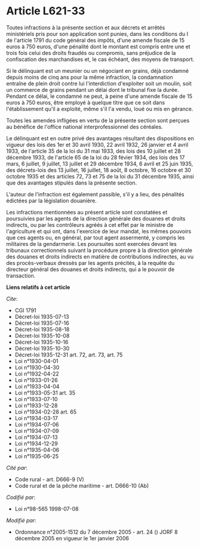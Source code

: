 # Article L621-33

Toutes infractions à la présente section et aux décrets et arrêtés ministériels pris pour son application sont punies, dans
les conditions du I de l'article 1791 du code général des impôts, d'une amende fiscale de 15 euros à 750 euros, d'une
pénalité dont le montant est compris entre une et trois fois celui des droits fraudés ou compromis, sans préjudice de la
confiscation des marchandises et, le cas échéant, des moyens de transport.

Si le délinquant est un meunier ou un négociant en grains, déjà condamné depuis moins de cinq ans pour la même infraction, la
condamnation entraîne de plein droit contre lui l'interdiction d'exploiter soit un moulin, soit un commerce de grains pendant
un délai dont le tribunal fixe la durée. Pendant ce délai, le condamné ne peut, à peine d'une amende fiscale de 15 euros à
750 euros, être employé à quelque titre que ce soit dans l'établissement qu'il a exploité, même s'il l'a vendu, loué ou mis
en gérance.

Toutes les amendes infligées en vertu de la présente section sont perçues au bénéfice de l'office national interprofessionnel
des céréales.

Le délinquant est en outre privé des avantages résultant des dispositions en vigueur des lois des 1er et 30 avril 1930, 22
avril 1932, 26 janvier et 4 avril 1933, de l'article 35 de la loi du 31 mai 1933, des lois des 10 juillet et 28 décembre
1933, de l'article 65 de la loi du 28 févier 1934, des lois des 17 mars, 6 juillet, 9 juillet, 13 juillet et 29 décembre
1934, 6 avril et 25 juin 1935, des décrets-lois des 13 juillet, 16 juillet, 18 août, 8 octobre, 16 octobre et 30 octobre 1935
et des articles 72, 73 et 75 de la loi du 31 décembre 1935, ainsi que des avantages stipulés dans la présente section.

L'auteur de l'infraction est également passible, s'il y a lieu, des pénalités édictées par la législation douanière.

Les infractions mentionnées au présent article sont constatées et poursuivies par les agents de la direction générale des
douanes et droits indirects, ou par les contrôleurs agréés à cet effet par le ministre de l'agriculture et qui ont, dans
l'exercice de leur mandat, les mêmes pouvoirs que ces agents ou, en général, par tout agent assermenté, y compris les
militaires de la gendarmerie. Les poursuites sont exercées devant les tribunaux correctionnels suivant la procédure propre à
la direction générale des douanes et droits indirects en matière de contributions indirectes, au vu des procès-verbaux
dressés par les agents précités, à la requête du directeur général des douanes et droits indirects, qui a le pouvoir de
transaction.

**Liens relatifs à cet article**

_Cite_:

  - CGI 1791
  - Décret-loi 1935-07-13
  - Décret-loi 1935-07-16
  - Décret-loi 1935-08-18
  - Décret-loi 1935-10-08
  - Décret-loi 1935-10-16
  - Décret-loi 1935-10-30
  - Décret-loi 1935-12-31 art. 72, art. 73, art. 75
  - Loi n°1930-04-01
  - Loi n°1930-04-30
  - Loi n°1932-04-22
  - Loi n°1933-01-26
  - Loi n°1933-04-04
  - Loi n°1933-05-31 art. 35
  - Loi n°1933-07-10
  - Loi n°1933-12-28
  - Loi n°1934-02-28 art. 65
  - Loi n°1934-03-17
  - Loi n°1934-07-06
  - Loi n°1934-07-09
  - Loi n°1934-07-13
  - Loi n°1934-12-29
  - Loi n°1935-04-06
  - Loi n°1935-06-25

_Cité par_:

  - Code rural - art. D666-9 (V)
  - Code rural et de la pêche maritime - art. D666-10 (Ab)

_Codifié par_:

  - Loi n°98-565 1998-07-08

_Modifié par_:

  - Ordonnance n°2005-1512 du 7 décembre 2005 - art. 24 () JORF 8 décembre 2005 en vigueur le 1er janvier 2006
